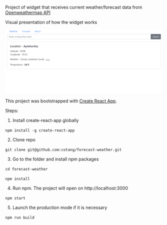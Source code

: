 Project of widget that receives current weather/forecast data from [Openweathermap API](https://openweathermap.org/api)

Visual presentation of how the widget works

![weather-forecast](https://raw.githubusercontent.com/cotang/forecast-weather/master/video.gif)


This project was bootstrapped with [Create React App](https://github.com/facebookincubator/create-react-app).

Steps:
1. Install create-react-app globally

`npm install -g create-react-app`

2. Clone repo

`git clone git@github.com:cotang/forecast-weather.git`

3. Go to the folder and install npm packages

`cd forecast-weather`

`npm install`

4. Run npm. The project will open on http://localhost:3000

`npm start`

5. Launch the production mode if it is necessary

`npm run build`


